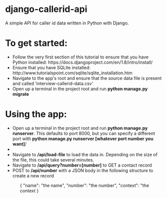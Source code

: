 # django-callerid-api
A simple API for caller id data written in Python with Django.

<h1>To get started:</h1>
<ul>
<li>Follow the very first section of this tutorial to ensure that you have Python installed: https://docs.djangoproject.com/en/1.8/intro/install/</li>
<li>Ensure that you have SQLite installed: http://www.tutorialspoint.com/sqlite/sqlite_installation.htm</li>
<li>Navigate to the app's root and ensure that the source data file is present and called 'interview-callerid-data.csv'</li>
<li>Open up a terminal in the project root and run <b>python manage.py migrate</b>
</ul>

<h1>Using the app:</h1>
<ul>
  <li>Open up a terminal in the project root and run <b>python manage.py runserver</b>. This defaults to port 8000, but you can specify a different port with <b>python manage.py runserver [whatever port number you want]</b>/<li>
  <li>Navigate to <b>/api/load-file</b> to load the data in. Depending on the size of the file, this could take several minutes.</li>
  <li>Navigate to <b>/api/query?number=[number]</b> to GET a contact record</li>
  <li>POST to <b>/api/number</b> with a JSON body in the following structure to create a new record</li>
<ul>
{
"name": "the name",
"number": "the number",
"context": "the context
}

